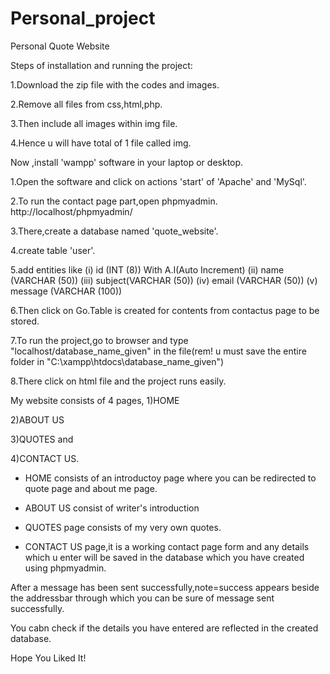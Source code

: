 # Personal_project
Personal Quote Website

Steps of installation and running the project:

1.Download the zip file with the codes and images.

2.Remove all files from css,html,php.

3.Then include all images within img file.

4.Hence u will have total of 1 file called img.

Now ,install 'wampp' software in your laptop or desktop.

1.Open the software and click on actions 'start' of 'Apache' and 'MySql'.

2.To run the contact page part,open phpmyadmin.
  http://localhost/phpmyadmin/
  
3.There,create a database named 'quote_website'.

4.create table 'user'.

5.add entities like
  (i) id (INT (8)) With A.I(Auto Increment)
  (ii) name (VARCHAR (50))
  (iii) subject(VARCHAR (50))
  (iv) email (VARCHAR (50))
  (v) message (VARCHAR (100))
  
6.Then click on Go.Table is created for contents from contactus page to be stored.

7.To run the project,go to browser and type "localhost/database_name_given" in the file(rem! u must save the entire folder in
  "C:\xampp\htdocs\database_name_given")
  
8.There click on html file and the project runs easily.
  
 My website consists of 4 pages,
 1)HOME
 
 2)ABOUT US
 
 3)QUOTES and 
 
 4)CONTACT US.
 
 - HOME consists of an introductoy page where you can be redirected to quote page and about me page.
 
 - ABOUT US consist of writer's introduction
 
 - QUOTES page consists of my very own quotes.
 
 - CONTACT US page,it is a working contact page form and any details which u enter will be saved in the database which you have created using phpmyadmin.
 
 After a message has been sent successfully,note=success appears beside the addressbar through which you can be sure of message sent successfully.
 
 You cabn check if the details you have entered are reflected in the created database.
 
 
 Hope You Liked It!
